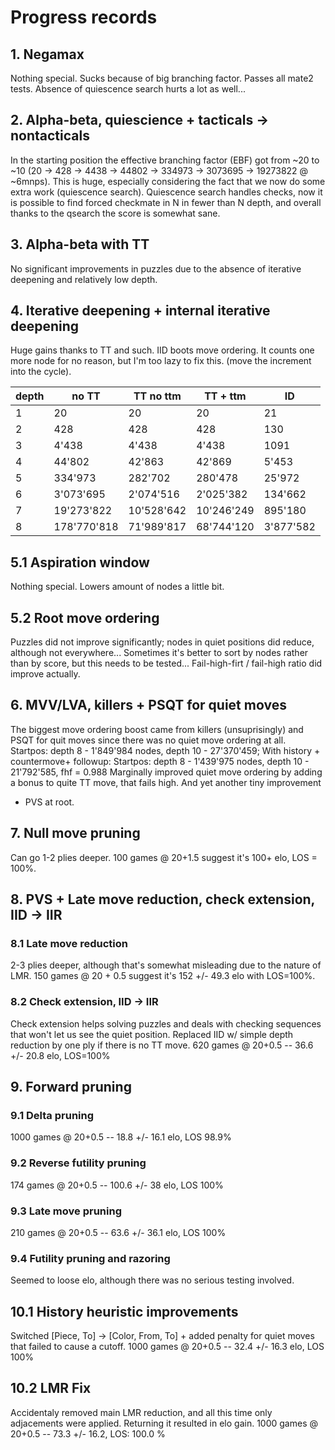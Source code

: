 # Progress records

## 1. Negamax
Nothing special. Sucks because of big branching factor.
Passes all mate2 tests. Absence of quiescence search hurts a lot as well...

## 2. Alpha-beta, quiescience + tacticals -> nontacticals
In the starting position the effective branching factor (EBF)
got from ~20 to ~10 (20 -> 428 -> 4438 -> 44802 -> 
334973 -> 3073695 -> 19273822 @ ~6mnps).
This is huge, especially considering the fact
that we now do some extra work (quiescence search).
Quiescence search handles checks, now it is possible to find
forced checkmate in N in fewer than N depth, and overall thanks
to the qsearch the score is somewhat sane.

## 3. Alpha-beta with TT
No significant improvements in puzzles due to the absence 
of iterative deepening and relatively low depth. 

## 4. Iterative deepening + internal iterative deepening
Huge gains thanks to TT and such. IID boots move ordering.
It counts one more node for no reason, but I'm too lazy to fix this.
(move the increment into the cycle).


| depth |    no TT    |  TT no ttm |  TT + ttm  |     ID     |
| ----- | ----------- | ---------- | ---------- | ---------- |
|     1 |          20 |         20 |         20 |         21 |
|     2 |         428 |        428 |        428 |        130 |
|     3 |       4'438 |      4'438 |      4'438 |       1091 |
|     4 |      44'802 |     42'863 |     42'869 |      5'453 |
|     5 |     334'973 |    282'702 |    280'478 |     25'972 |
|     6 |   3'073'695 |  2'074'516 |  2'025'382 |    134'662 |
|     7 |  19'273'822 | 10'528'642 | 10'246'249 |    895'180 |
|     8 | 178'770'818 | 71'989'817 | 68'744'120 |  3'877'582 |

## 5.1 Aspiration window
Nothing special. Lowers amount of nodes a little bit.

## 5.2 Root move ordering
Puzzles did not improve significantly; 
nodes in quiet positions did reduce, although not everywhere...
Sometimes it's better to sort by nodes rather than by score,
but this needs to be tested...
Fail-high-firt / fail-high ratio did improve actually.

## 6. MVV/LVA, killers + PSQT for quiet moves
The biggest move ordering boost came from killers (unsuprisingly)
and PSQT for quit moves since there was no quiet move ordering at all.
Startpos: depth 8 - 1'849'984 nodes, depth 10 - 27'370'459;
With history + countermove+ followup:
Startpos: depth 8 - 1'439'975 nodes, depth 10 - 21'792'585, fhf = 0.988
Marginally improved quiet move ordering by adding a 
bonus to quite TT move, that fails high. And yet another tiny improvement
- PVS at root.

## 7. Null move pruning
Can go 1-2 plies deeper. 100 games @ 20+1.5 suggest it's 100+ elo, LOS = 100%.

## 8. PVS + Late move reduction, check extension, IID -> IIR
### 8.1 Late move reduction
2-3 plies deeper, although that's somewhat misleading due to the nature of LMR.
150 games @ 20 + 0.5 suggest it's 152 +/- 49.3 elo with LOS=100%.

### 8.2 Check extension, IID -> IIR
Check extension helps solving puzzles and deals with checking sequences
that won't let us see the quiet position. Replaced IID w/ simple depth reduction
by one ply if there is no TT move.
620 games @ 20+0.5 -- 36.6 +/- 20.8 elo, LOS=100%

## 9. Forward pruning
### 9.1 Delta pruning
1000 games @ 20+0.5 -- 18.8 +/- 16.1 elo, LOS 98.9%
### 9.2 Reverse futility pruning
174 games @ 20+0.5 -- 100.6 +/- 38 elo, LOS 100%
### 9.3 Late move pruning
210 games @ 20+0.5 -- 63.6 +/- 36.1 elo, LOS 100%

### 9.4 Futility pruning and razoring
Seemed to loose elo, although there was no serious testing involved.

## 10.1 History heuristic improvements
Switched [Piece, To] -> [Color, From, To] + added penalty for quiet moves
that failed to cause a cutoff. 1000 games @ 20+0.5 -- 32.4 +/- 16.3 elo, LOS 100%

## 10.2 LMR Fix
Accidentaly removed main LMR reduction, and all this time
only adjacements were applied. Returning it resulted in elo gain.
1000 games @ 20+0.5 -- 73.3 +/- 16.2, LOS: 100.0 %

